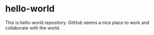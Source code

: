 # hello-world
This is hello-world repository.
GitHub seems a nice place to work and collaborate with the world.
